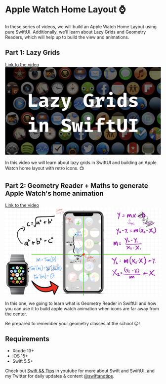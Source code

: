 # Apple Watch Home Layout ⌚️
In these series of videos, we will build an Apple Watch Home Layout using pure SwiftUI. Additionally, we'll learn about Lazy Grids and Geometry Readers, which will help up to build the view and animations.

## Part 1: Lazy Grids
[Link to the video](https://youtu.be/tcOlekjPm6M)
![Lazy Grids in SwiftUI](/LazyGrids.001.jpeg)

In this video we will learn about lazy grids in SwiftUI and building an Apple Watch home layout with retro icons. 📺

## Part 2: Geometry Reader + Maths to generate Apple Watch's home animation
[Link to the video](https://youtu.be/ma4LP8RnyI0)
![Geometry Reader in SwiftUI](GeometryReader.001.jpeg)

In this one, we going to learn what is Geometry Reader in SwiftUI and how you can use it to build apple watch animation when icons are far away from the center.

Be prepared to remember your geometry classes at the school 😉!

## Requirements
- Xcode 13+
- iOS 15+
- Swift 5.5+

Check out [Swift && Tips](https://www.youtube.com/c/SwiftandTips) in youtube for more about Swift and SwiftUI, and my Twitter for daily updates & content [@swiftandtips](https://twitter.com/swiftandtips).

